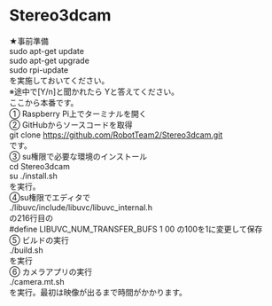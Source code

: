 # Stereo3dcam

★事前準備  
sudo apt-get update  
sudo apt-get upgrade  
sudo rpi-update  
を実施しておいてください。  
※途中で[Y/n]と聞かれたら Yと答えてください。  
ここから本番です。  
① Raspberry Pi上でターミナルを開く  
② GitHubからソースコードを取得  
git clone https://github.com/RobotTeam2/Stereo3dcam.git  
です。  
③ su権限で必要な環境のインストール  
cd Stereo3dcam  
su ./install.sh   
を実行。  
④su権限でエディタで  
./libuvc/include/libuvc/libuvc_internal.h  
の216行目の  
‪#‎define‬ LIBUVC_NUM_TRANSFER_BUFS 1    00
の100を1に変更して保存  
⑤ ビルドの実行  
./build.sh  
を実行  
⑥ カメラアプリの実行  
./camera.mt.sh  
を実行。最初は映像が出るまで時間がかかります。  

